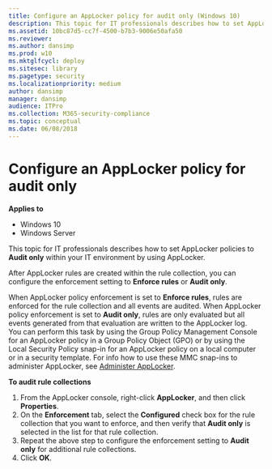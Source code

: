 ```yaml
---
title: Configure an AppLocker policy for audit only (Windows 10)
description: This topic for IT professionals describes how to set AppLocker policies to Audit only within your IT environment by using AppLocker.
ms.assetid: 10bc87d5-cc7f-4500-b7b3-9006e50afa50
ms.reviewer: 
ms.author: dansimp
ms.prod: w10
ms.mktglfcycl: deploy
ms.sitesec: library
ms.pagetype: security
ms.localizationpriority: medium
author: dansimp
manager: dansimp
audience: ITPro
ms.collection: M365-security-compliance
ms.topic: conceptual
ms.date: 06/08/2018
---
```


# Configure an AppLocker policy for audit only

**Applies to**
 -   Windows 10 
 -   Windows Server

This topic for IT professionals describes how to set AppLocker policies to **Audit only** within your IT environment by using AppLocker.

After AppLocker rules are created within the rule collection, you can configure the enforcement setting to **Enforce rules** or **Audit only**.

When AppLocker policy enforcement is set to **Enforce rules**, rules are enforced for the rule collection and all events are audited. When AppLocker policy enforcement is set to **Audit only**, rules are only evaluated but all events generated from that evaluation are written to the AppLocker log.
 
You can perform this task by using the Group Policy Management Console for an AppLocker policy in a Group Policy Object (GPO) or by using the Local Security Policy snap-in for an AppLocker policy on a local computer or in a security template. For info how to use these MMC snap-ins to administer AppLocker, see [Administer AppLocker](administer-applocker.md#bkmk-using-snapins).

**To audit rule collections**

1.  From the AppLocker console, right-click **AppLocker**, and then click **Properties**.
2.  On the **Enforcement** tab, select the **Configured** check box for the rule collection that you want to enforce, and then verify that **Audit only** is selected in the list for that rule collection.
3.  Repeat the above step to configure the enforcement setting to **Audit only** for additional rule collections.
4.  Click **OK**.

